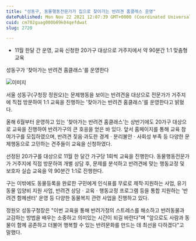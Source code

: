 ```yaml
---
title: "성동구, 동물행동전문가가 집으로 찾아가는 반려견 홈클래스 운영"
datePublished: Mon Nov 22 2021 12:07:39 GMT+0000 (Coordinated Universal Time)
cuid: cm702guag000b09k04qefdwat
slug: 2720

---
```



- 11월 한달 간 운영, 교육 신청한 20가구 대상으로 거주지에서 약 90분간 1:1 맞춤형 교육

성동구가 '찾아가는 반려견 홈클래스'를 운영한다

![이미지](https://cdn.hashnode.com/res/hashnode/image/upload/v1739253230057/9d895502-6a3d-48a9-b99b-55a197e1f2d3.jpeg)

서울 성동구(구청장 정원오)는 문제행동을 보이는 반려견을 대상으로 전문가가 거주지에 직접 방문하여 1:1 교육을 진행하는 '찾아가는 반려견 홈클래스'를 운영한다고 밝혔다.

올해 6월부터 운영하고 있는 '찾아가는 반려견 홈클래스'는 상반기에도 20가구 대상으로 교육을 진행하여 반려가구의 큰 호응을 얻은 바 있다. 앞서 홈페이지를 통해 교육 참여가구를 모집하였으며, 반려견 짖음·과도한 경계ㆍ분리불안ㆍ사회성 부족 등 다양한 문제행동으로 고민하는 견주들이 교육을 신청하였다.

선정된 20가구를 대상으로 11월 한 달간 가구당 1회씩 교육을 진행한다. 동물행동전문가가 거주지에 직접 방문하여 개별 상담 후, 문제를 분석하고 반려견에 맞는 행동교정 및 보호자 실습 교육을 약 90분간 1:1로 진행한다.

구는 이밖에도 동물등록을 완료한 구민에게 인식표를 무료로 제작·지원하는 사업, 유기동물 입양비 지원 사업, 반려견 상담ㆍ교육ㆍ행동교정 프로그램 등을 통합 지원하는 '반려견 함께센터' 운영 등 다양한 동물복지 관련 사업을 진행하고 있다.

정원오 성동구청장은 "이번 교육을 통해 반려가정의 스트레스를 해소하고 반려동물과 교감하는 방법을 배우는 소중하고 의미있는 시간이 되길 바란다"며 "앞으로도 사람과 동물이 함께 공존하고 더불어 행복할 수 있는 반려문화를 만드는 데 최선을 다하겠다"고 말했다.